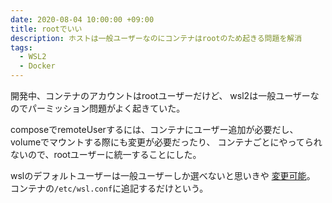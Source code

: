 ```yaml
---
date: 2020-08-04 10:00:00 +09:00
title: rootでいい
description: ホストは一般ユーザーなのにコンテナはrootのため起きる問題を解消
tags:
  - WSL2
  - Docker
---
```


開発中、コンテナのアカウントはrootユーザーだけど、
wsl2は一般ユーザーなのでパーミッション問題がよく起きていた。

composeでremoteUserするには、コンテナにユーザー追加が必要だし、
volumeでマウントする際にも変更が必要だったり、
コンテナごとにやってられないので、rootユーザーに統一することにした。

wslのデフォルトユーザーは一般ユーザーしか選べないと思いきや
[変更可能](https://docs.microsoft.com/ja-jp/windows/wsl/wsl-config#user)。
コンテナの`/etc/wsl.conf`に追記するだけという。
